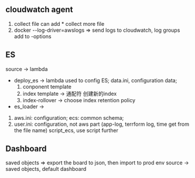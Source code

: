 
## cloudwatch agent
1. collect file can add * collect more file
2. docker 
--log-driver=awslogs => send logs to cloudwatch, log groups add to -options

## ES
source -> lambda
* deploy_es -> lambda used to config ES;
 data.ini, configuration data; 
  1. conponent template
  2. index template -> 通配符 创建新的index
  3. index-rollover -> choose index retention policy
* es_loader ->  
 1. aws.ini: configuration; ecs: common schema;
 2. user.ini: configuration, not aws part (app-log, terrform log, time get from the file name)
    script_ecs, use script further

## Dashboard
saved objects => export the board to json, then import to prod env
source -> saved objects, default dashboard

